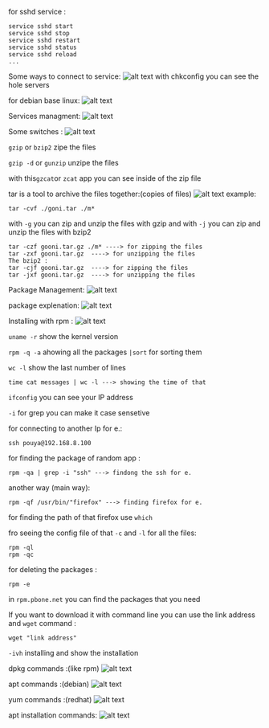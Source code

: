 for sshd service : 
```
service sshd start 
service sshd stop 
service sshd restart 
service sshd status 
service sshd reload
...
``` 
Some ways to connect to service: 
![alt text](assets/image28.png)
with chkconfig you can see the hole servers

for debian base linux:
![alt text](assets/image29.png)


Services managment:
![alt text](assets/image30.png)

Some switches : 
![alt text](assets/image31.png)

`gzip` or `bzip2` zipe the files

`gzip -d` or `gunzip` unzipe the files

with this`gzcat`or `zcat` app you can see inside of the zip file

tar is a tool to archive the files together:(copies of files)
![alt text](assets/image32.png)
example:
```
tar -cvf ./goni.tar ./m*
```
with `-g` you  can zip and unzip the files with gzip and with `-j` you can zip and unzip the files with bzip2
```
tar -czf gooni.tar.gz ./m* ----> for zipping the files
tar -zxf gooni.tar.gz  ----> for unzipping the files
The bzip2 :
tar -cjf gooni.tar.gz  ----> for zipping the files
tar -jxf gooni.tar.gz  ----> for unzipping the files
```

Package Management:
![alt text](assets/image33.png)

package explenation: 
![alt text](assets/image34.png)

Installing with rpm :
![alt text](assets/image35.png)

`uname -r` show the kernel version

`rpm -q -a` ahowing all the packages `|sort` for sorting them

`wc -l` show the last number of lines
```
time cat messages | wc -l ---> showing the time of that
```
`ifconfig` you can see your IP address

`-i` for grep you can make it case sensetive 

for connecting to another Ip for e.:
```
ssh pouya@192.168.8.100 
```


for finding the package of random app :
```
rpm -qa | grep -i "ssh" ---> findong the ssh for e.
```
another way (main way):
```
rpm -qf /usr/bin/"firefox" ---> finding firefox for e.
```
for finding the path of that firefox use `which` 

fro seeing the config file of that `-c` and `-l` for all the files:
```
rpm -ql 
rpm -qc
```

for deleting the packages :
```
rpm -e 
```
in `rpm.pbone.net` you can find the packages that you need

If you want to download it with command line you can use the link address and `wget` command :
```
wget "link address" 
```
`-ivh` installing and show the installation

dpkg commands :(like rpm)
![alt text](assets/image36.png)

apt commands :(debian)
![alt text](assets/image39.png)

yum commands :(redhat)
![alt text](assets/image38.png)

apt installation commands:
![alt text](assets/image37.png)